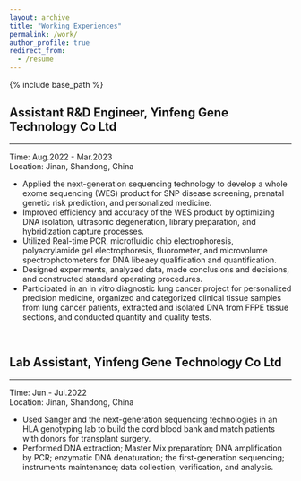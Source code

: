 ```yaml
---
layout: archive
title: "Working Experiences"
permalink: /work/
author_profile: true
redirect_from:
  - /resume
---
```


{% include base_path %}

## Assistant R&D Engineer, Yinfeng Gene Technology Co Ltd
---
Time: Aug.2022 - Mar.2023  
Location: Jinan, Shandong, China  
*	Applied the next-generation sequencing technology to develop a whole exome sequencing (WES) product for SNP disease screening, prenatal genetic risk prediction, and personalized medicine.
*	Improved efficiency and accuracy of the WES product by optimizing DNA isolation, ultrasonic degeneration, library preparation, and hybridization capture processes. 
*	Utilized Real-time PCR, microfluidic chip electrophoresis, polyacrylamide gel electrophoresis, fluorometer, and microvolume spectrophotometers for DNA libeaey qualification and quantification.
*	Designed experiments, analyzed data, made conclusions and decisions, and constructed standard operating procedures.
*	Participated in an in vitro diagnostic lung cancer project for personalized precision medicine, organized and categorized clinical tissue samples from lung cancer patients, extracted and isolated DNA from FFPE tissue sections, and conducted quantity and quality tests.

<br>

## Lab Assistant, Yinfeng Gene Technology Co Ltd
---
Time: Jun.- Jul.2022  
Location: Jinan, Shandong, China  
*	Used Sanger and the next-generation sequencing technologies in an HLA genotyping lab to build the cord blood bank and match patients with donors for transplant surgery.
*	Performed DNA extraction; Master Mix preparation; DNA amplification by PCR; enzymatic DNA denaturation; the first-generation sequencing; instruments maintenance; data collection, verification, and analysis.


